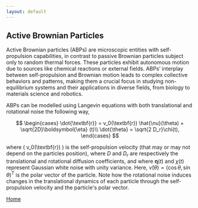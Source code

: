 ```yaml
---
layout: default
---
```


## Active Brownian Particles

Active Brownian particles (ABPs) are microscopic entities with self-propulsion capabilities, in contrast to passive
Brownian particles subject only to random thermal forces. These particles exhibit autonomous motion due to
sources like chemical reactions or external fields. ABPs’ interplay between self-propulsion and Brownian motion
leads to complex collective behaviors and patterns, making them a crucial focus in studying non-equilibrium systems and their applications in diverse fields, from biology to materials science and robotics.

ABPs can be modelled using Langevin equations with both translational and rotational noise the following way, 

$$
\begin{cases}
  \dot{\textbf{r}} = v_0(\textbf{r}) \hat{\nu}(\theta) + \sqrt{2D}\boldsymbol{\eta} (t)\\
  \dot{\theta} = \sqrt{2 D_r}\chi(t),
\end{cases}
$$

where \( v_0(\textbf{r}) \) is the self-propulsion velocity (that may or may not depend on the particles position), where $`D`$ and $`D_r`$ are respectively the translational and rotational diffusion coefficients, and where $`\boldsymbol{\eta}(t)`$ and $\chi(t)$ represent Gaussian white noise with unity variance. Here, $`\hat{\nu}(\theta) = (\cos \theta, \sin \theta)^T`$ is the polar vector of the particle. Note how the rotational noise induces changes in the translational dynamics of each particle through the self-propulsion velocity and the particle's polar vector.


[Home](/adriagarces.github.io/)
